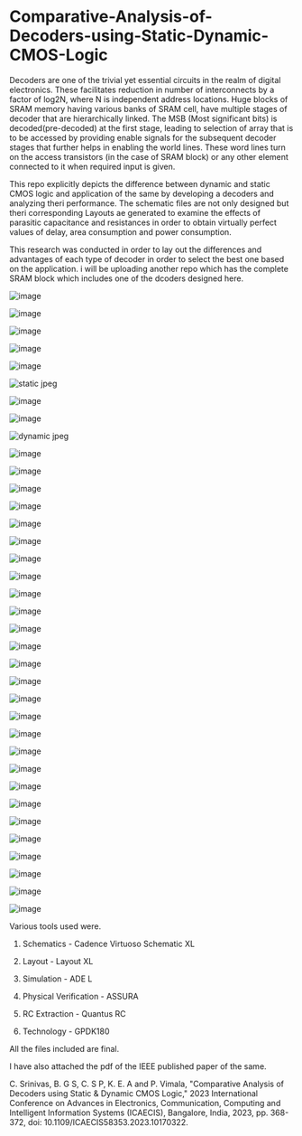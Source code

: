 # Comparative-Analysis-of-Decoders-using-Static-Dynamic-CMOS-Logic

Decoders are one of the trivial yet essential circuits in the realm of digital electronics. These facilitates reduction in number of interconnects by a factor of log2N, where N is independent address locations. Huge blocks of SRAM memory having various banks of SRAM cell, have multiple stages of decoder that are hierarchically linked. The MSB (Most significant bits) is decoded(pre-decoded) at the first stage, leading to selection of array that is to be accessed by providing enable signals for the subsequent decoder stages that further helps in enabling the world lines. These word lines turn on the access transistors (in the case of SRAM block) or any other element connected to it when required input is given. 


This repo explicitly depicts the difference between dynamic and static CMOS logic and application of the same by developing a decoders and analyzing theri performance.
The schematic files are not only designed but theri corresponding Layouts ae generated to examine the effects of parasitic capacitance and resistances in order to obtain virtually perfect values of delay, area consumption and power consumption.

This research was conducted in order to lay out the differences and advantages of each type of decoder in order to select the best one based on the application.
i will be uploading another repo which has the complete SRAM block which includes one of the dcoders designed here.

![image](https://github.com/ChandanS15/Comparative-Analysis-of-Decoders-using-Static-Dynamic-CMOS-Logic/assets/82103081/91cf14ff-6104-4ace-b17e-c49fe5ee4f09)

![image](https://github.com/ChandanS15/Comparative-Analysis-of-Decoders-using-Static-Dynamic-CMOS-Logic/assets/82103081/ba36a135-4cc3-4212-b222-9150ebbf03d2)


![image](https://github.com/ChandanS15/Comparative-Analysis-of-Decoders-using-Static-Dynamic-CMOS-Logic/assets/82103081/63836c4f-a298-4086-9a2b-4f8ed9ad0c29)

![image](https://github.com/ChandanS15/Comparative-Analysis-of-Decoders-using-Static-Dynamic-CMOS-Logic/assets/82103081/2995a5d2-fdf7-4afe-bafa-449695847421)


![image](https://github.com/ChandanS15/Comparative-Analysis-of-Decoders-using-Static-Dynamic-CMOS-Logic/assets/82103081/7177100c-dd70-44b1-9c81-60b91ae30038)

![static jpeg](https://github.com/ChandanS15/Comparative-Analysis-of-Decoders-using-Static-Dynamic-CMOS-Logic/assets/82103081/f9a9a147-990c-4a73-b7b8-88ba076b5a88)

![image](https://github.com/ChandanS15/Comparative-Analysis-of-Decoders-using-Static-Dynamic-CMOS-Logic/assets/82103081/a4f17e66-4fc7-44ca-bcb8-14e3d02529e4)


![image](https://github.com/ChandanS15/Comparative-Analysis-of-Decoders-using-Static-Dynamic-CMOS-Logic/assets/82103081/46e94312-79ad-4ec0-8c4d-f8147b707738)

![dynamic jpeg](https://github.com/ChandanS15/Comparative-Analysis-of-Decoders-using-Static-Dynamic-CMOS-Logic/assets/82103081/3371e266-4c82-4027-9d98-d9cd6e066b43)

![image](https://github.com/ChandanS15/Comparative-Analysis-of-Decoders-using-Static-Dynamic-CMOS-Logic/assets/82103081/4371f630-ac31-4997-977e-9970c478cc64)

![image](https://github.com/ChandanS15/Comparative-Analysis-of-Decoders-using-Static-Dynamic-CMOS-Logic/assets/82103081/be36e3ad-5483-4b06-92f5-eb5e71fe5cb2)

![image](https://github.com/ChandanS15/Comparative-Analysis-of-Decoders-using-Static-Dynamic-CMOS-Logic/assets/82103081/274dd3d0-657b-43cb-8425-ca1febf28e7d)

![image](https://github.com/ChandanS15/Comparative-Analysis-of-Decoders-using-Static-Dynamic-CMOS-Logic/assets/82103081/cf8e14ec-c421-4912-8030-594371ce24aa)

![image](https://github.com/ChandanS15/Comparative-Analysis-of-Decoders-using-Static-Dynamic-CMOS-Logic/assets/82103081/0a8495e1-3b36-43d3-9153-7d57b9958da6)

![image](https://github.com/ChandanS15/Comparative-Analysis-of-Decoders-using-Static-Dynamic-CMOS-Logic/assets/82103081/98ccbf5f-22ba-487e-ac9b-319eb491f3dd)

![image](https://github.com/ChandanS15/Comparative-Analysis-of-Decoders-using-Static-Dynamic-CMOS-Logic/assets/82103081/f177b003-4b89-497e-b10f-eb3a8f3c2f70)

![image](https://github.com/ChandanS15/Comparative-Analysis-of-Decoders-using-Static-Dynamic-CMOS-Logic/assets/82103081/46692b68-2ea7-4f49-a663-7c5e1aa88b32)

![image](https://github.com/ChandanS15/Comparative-Analysis-of-Decoders-using-Static-Dynamic-CMOS-Logic/assets/82103081/7133d622-bb46-4e1f-99b9-472b0cb6ba76)


![image](https://github.com/ChandanS15/Comparative-Analysis-of-Decoders-using-Static-Dynamic-CMOS-Logic/assets/82103081/42e40eb4-c373-4f21-9385-09e7c1997286)

![image](https://github.com/ChandanS15/Comparative-Analysis-of-Decoders-using-Static-Dynamic-CMOS-Logic/assets/82103081/e71fd498-b59f-43d7-8b20-606fba96c44c)

![image](https://github.com/ChandanS15/Comparative-Analysis-of-Decoders-using-Static-Dynamic-CMOS-Logic/assets/82103081/05cd311e-3e15-4cdd-92a8-64f5305a62d8)

![image](https://github.com/ChandanS15/Comparative-Analysis-of-Decoders-using-Static-Dynamic-CMOS-Logic/assets/82103081/b8525b06-5361-4b60-82ca-db2d6bee011b)


![image](https://github.com/ChandanS15/Comparative-Analysis-of-Decoders-using-Static-Dynamic-CMOS-Logic/assets/82103081/f75a951b-cfda-4a81-8813-8d8ca29ac88c)

![image](https://github.com/ChandanS15/Comparative-Analysis-of-Decoders-using-Static-Dynamic-CMOS-Logic/assets/82103081/027508ea-eaf9-46b1-bae7-a36971028b44)


![image](https://github.com/ChandanS15/Comparative-Analysis-of-Decoders-using-Static-Dynamic-CMOS-Logic/assets/82103081/c2e7fc1c-9fd5-4822-811e-102df312d008)

![image](https://github.com/ChandanS15/Comparative-Analysis-of-Decoders-using-Static-Dynamic-CMOS-Logic/assets/82103081/55e03a2e-9653-48ed-83a8-37e8e70c80db)


![image](https://github.com/ChandanS15/Comparative-Analysis-of-Decoders-using-Static-Dynamic-CMOS-Logic/assets/82103081/1c9596a1-df6d-42c3-adc0-d4247288f22a)

![image](https://github.com/ChandanS15/Comparative-Analysis-of-Decoders-using-Static-Dynamic-CMOS-Logic/assets/82103081/1dfa9ea2-1276-4392-9572-243f5f50864c)

![image](https://github.com/ChandanS15/Comparative-Analysis-of-Decoders-using-Static-Dynamic-CMOS-Logic/assets/82103081/0cf4007d-d6af-40d3-b1f3-f292a02bd2d0)

![image](https://github.com/ChandanS15/Comparative-Analysis-of-Decoders-using-Static-Dynamic-CMOS-Logic/assets/82103081/b066fcdd-d781-4e83-bf57-3c7afe2acc51)


![image](https://github.com/ChandanS15/Comparative-Analysis-of-Decoders-using-Static-Dynamic-CMOS-Logic/assets/82103081/0a0cf352-5c7e-4b0c-a70e-6e7c69732f92)

![image](https://github.com/ChandanS15/Comparative-Analysis-of-Decoders-using-Static-Dynamic-CMOS-Logic/assets/82103081/062ae74c-9531-4b03-872f-4d2b84d6b3ae)

![image](https://github.com/ChandanS15/Comparative-Analysis-of-Decoders-using-Static-Dynamic-CMOS-Logic/assets/82103081/253e33c4-9754-45f2-ab1b-36e6aeb01dbe)

![image](https://github.com/ChandanS15/Comparative-Analysis-of-Decoders-using-Static-Dynamic-CMOS-Logic/assets/82103081/35afeb85-106a-494d-915e-4f3c5ed01fb6)


![image](https://github.com/ChandanS15/Comparative-Analysis-of-Decoders-using-Static-Dynamic-CMOS-Logic/assets/82103081/86b4cb89-4e81-4772-b2c5-2bf87e514d3e)

![image](https://github.com/ChandanS15/Comparative-Analysis-of-Decoders-using-Static-Dynamic-CMOS-Logic/assets/82103081/767985b2-8f7b-4c38-9cb7-ad496e40e27c)

Various tools used were.

1. Schematics            - Cadence Virtuoso Schematic XL

2. Layout                - Layout XL

3. Simulation            - ADE L

4. Physical Verification - ASSURA

5. RC Extraction         - Quantus RC

6. Technology            - GPDK180


All the files included are final.

I have also attached the pdf of the IEEE published paper of the same.

C. Srinivas, B. G S, C. S P, K. E. A and P. Vimala, "Comparative Analysis of Decoders using Static & Dynamic CMOS Logic," 2023 International Conference on Advances in Electronics, Communication, Computing and Intelligent Information Systems (ICAECIS), Bangalore, India, 2023, pp. 368-372, doi: 10.1109/ICAECIS58353.2023.10170322.
